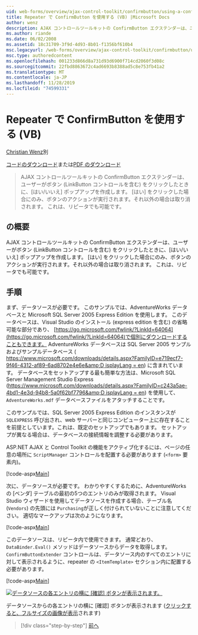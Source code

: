 ```yaml
---
uid: web-forms/overview/ajax-control-toolkit/confirmbutton/using-a-confirmbutton-in-a-repeater-vb
title: Repeater で ConfirmButton を使用する (VB) |Microsoft Docs
author: wenz
description: AJAX コントロールツールキットの ConfirmButton エクステンダーは、ユーザーがボタン (LinkButton コントロールを含む) をクリックしたときに、[はい/いいえ] ポップアップを作成します。 [はい] の場合のみ...
ms.author: riande
ms.date: 06/02/2008
ms.assetid: 18c31709-3f9d-4d93-8b01-f1356bf610b4
msc.legacyurl: /web-forms/overview/ajax-control-toolkit/confirmbutton/using-a-confirmbutton-in-a-repeater-vb
msc.type: authoredcontent
ms.openlocfilehash: 001233d866d8a731d93d6900f714cd2060f3d08c
ms.sourcegitcommit: 22fbd8863672c4ad6693b8388ad5c8e753fb41a2
ms.translationtype: MT
ms.contentlocale: ja-JP
ms.lasthandoff: 11/28/2019
ms.locfileid: "74599331"
---
```

# <a name="using-a-confirmbutton-in-a-repeater-vb"></a>Repeater で ConfirmButton を使用する (VB)

[Christian Wenz](https://github.com/wenz)別

[コードのダウンロード](https://download.microsoft.com/download/8/6/d/86dea6c6-bb92-4fa6-aa14-f8c0f82100f5/ConfirmButton1.vb.zip)または[PDF のダウンロード](https://download.microsoft.com/download/b/6/a/b6ae89ee-df69-4c87-9bfb-ad1eb2b23373/confirmbutton1VB.pdf)

> AJAX コントロールツールキットの ConfirmButton エクステンダーは、ユーザーがボタン (LinkButton コントロールを含む) をクリックしたときに、[はい/いいえ] ポップアップを作成します。 [はい] をクリックした場合にのみ、ボタンのアクションが実行されます。それ以外の場合は取り消されます。 これは、リピータでも可能です。

## <a name="overview"></a>の概要

AJAX コントロールツールキットの ConfirmButton エクステンダーは、ユーザーがボタン (LinkButton コントロールを含む) をクリックしたときに、[はい/いいえ] ポップアップを作成します。 [はい] をクリックした場合にのみ、ボタンのアクションが実行されます。それ以外の場合は取り消されます。 これは、リピータでも可能です。

## <a name="steps"></a>手順

まず、データソースが必要です。 このサンプルでは、AdventureWorks データベースと Microsoft SQL Server 2005 Express Edition を使用します。 このデータベースは、Visual Studio のインストール (express edition を含む) の省略可能な部分であり、 [https://go.microsoft.com/fwlink/?LinkId=64064](https://go.microsoft.com/fwlink/?LinkId=64064)で個別にダウンロードすることもできます。 AdventureWorks データベースは SQL Server 2005 サンプルおよびサンプルデータベース ( [https://www.microsoft.com/downloads/details.aspx?FamilyID=e719ecf7-9f46-4312-af89-6ad8702e4e6e&amp;D isplayLang = en](https://www.microsoft.com/downloads/details.aspx?FamilyID=e719ecf7-9f46-4312-af89-6ad8702e4e6e&amp;DisplayLang=en)) に含まれています。 データベースをセットアップする最も簡単な方法は、Microsoft SQL Server Management Studio Express ([https://www.microsoft.com/downloads/details.aspx?FamilyID=c243a5ae-4bd1-4e3d-94b8-5a0f62bf7796&amp;D isplayLang = en](https://www.microsoft.com/downloads/details.aspx?FamilyID=c243a5ae-4bd1-4e3d-94b8-5a0f62bf7796&amp;DisplayLang=en)) を使用して、`AdventureWorks.mdf` データベースファイルをアタッチすることです。

このサンプルでは、SQL Server 2005 Express Edition のインスタンスが `SQLEXPRESS` 呼び出され、web サーバーと同じコンピューター上に存在することを前提としています。これは、既定のセットアップでもあります。 セットアップが異なる場合は、データベースの接続情報を調整する必要があります。

ASP.NET AJAX と Control Toolkit の機能をアクティブ化するには、ページの任意の場所に `ScriptManager` コントロールを配置する必要があります (`<form>` 要素内)。

[!code-aspx[Main](using-a-confirmbutton-in-a-repeater-vb/samples/sample1.aspx)]

次に、データソースが必要です。 わかりやすくするために、AdventureWorks の [ベンダ] テーブルの最初の5つのエントリのみが取得されます。 Visual Studio ウィザードを使用してデータソースを作成する場合、テーブル名 (`Vendors`) の先頭には `Purchasing`が正しく付けられていないことに注意してください。 適切なマークアップは次のようになります。

[!code-aspx[Main](using-a-confirmbutton-in-a-repeater-vb/samples/sample2.aspx)]

このデータソースは、リピータ内で使用できます。 通常どおり、`DataBinder.Eval()` メソッドはデータソースからデータを取得します。 `ConfirmButtonExtender` コントロールは、データソース内のすべてのエントリに対して表示されるように、repeater の `<ItemTemplate>` セクション内に配置する必要があります。

[!code-aspx[Main](using-a-confirmbutton-in-a-repeater-vb/samples/sample3.aspx)]

[![データソースの各エントリの横に [確認] ボタンが表示されます。](using-a-confirmbutton-in-a-repeater-vb/_static/image2.png)](using-a-confirmbutton-in-a-repeater-vb/_static/image1.png)

データソースからの各エントリの横に [確認] ボタンが表示されます ([クリックすると、フルサイズの画像が表示](using-a-confirmbutton-in-a-repeater-vb/_static/image3.png)されます)

> [!div class="step-by-step"]
> [前へ](using-a-confirmbutton-in-a-repeater-cs.md)
